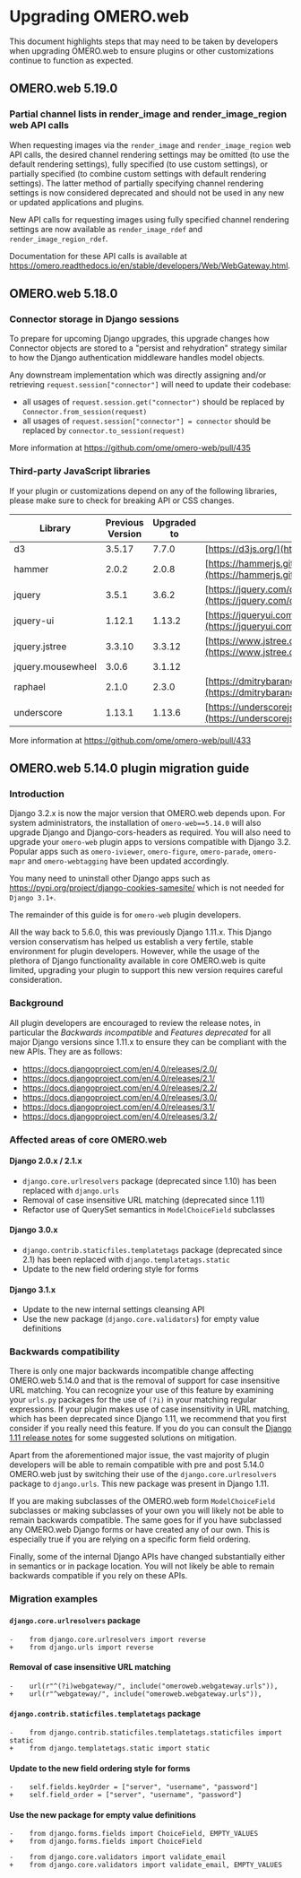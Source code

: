 # Upgrading OMERO.web

This document highlights steps that may need to be taken by developers
when upgrading OMERO.web to ensure plugins or other customizations
continue to function as expected.

## OMERO.web 5.19.0

### Partial channel lists in render_image and render_image_region web API calls

When requesting images via the `render_image` and `render_image_region` web API
calls, the desired channel rendering settings may be omitted (to use the
default rendering settings), fully specified (to use custom settings), or 
partially specified (to combine custom settings with default rendering 
settings).  The latter method of partially specifying channel rendering settings
is now considered deprecated and should not be used in any new or updated
applications and plugins.

New API calls for requesting images using fully specified channel rendering
settings are now available as `render_image_rdef` and 
`render_image_region_rdef`.

Documentation for these API calls is available at
https://omero.readthedocs.io/en/stable/developers/Web/WebGateway.html.

## OMERO.web 5.18.0

### Connector storage in Django sessions

To prepare for upcoming Django upgrades, this upgrade changes how Connector 
objects are stored to a "persist and rehydration" strategy similar to how the 
Django authentication middleware handles model objects. 

Any downstream implementation which was directly assigning and/or retrieving 
`request.session["connector"]` will need to update their codebase:

- all usages of `request.session.get("connector")` should be replaced 
  by `Connector.from_session(request)`
- all usages of `request.session["connector"] = connector` should be 
  replaced by `connector.to_session(request)`

More information at https://github.com/ome/omero-web/pull/435

### Third-party JavaScript libraries

If your plugin or customizations depend on any of the following libraries, please
make sure to check for breaking API or CSS changes.

| Library           | Previous Version | Upgraded to | Link                                                                                                                           |
|-------------------|------------------|-------------|--------------------------------------------------------------------------------------------------------------------------------|
| d3                | 3.5.17           | 7.7.0       | [https://d3js.org/](https://d3js.org/)                                                                                         |
| hammer            | 2.0.2            | 2.0.8       | [https://hammerjs.github.io/](https://hammerjs.github.io/)                                                                     |
| jquery            | 3.5.1            | 3.6.2       | [https://jquery.com/download/](https://jquery.com/download/)                                                                   |
| jquery-ui         | 1.12.1           | 1.13.2      | [https://jqueryui.com/download/](https://jqueryui.com/download/)                                                               |
| jquery.jstree     | 3.3.10           | 3.3.12      | [https://www.jstree.com/](https://www.jstree.com/)                                                                             |
| jquery.mousewheel | 3.0.6            | 3.1.12      |                                                                                                                                |
| raphael           | 2.1.0            | 2.3.0       | [https://dmitrybaranovskiy.github.io/raphael/](https://dmitrybaranovskiy.github.io/raphael/)                                   |
| underscore        | 1.13.1           | 1.13.6      | [https://underscorejs.org/](https://underscorejs.org/)                                                                         |

More information at https://github.com/ome/omero-web/pull/433

## OMERO.web 5.14.0 plugin migration guide

### Introduction

Django 3.2.x is now the major version that OMERO.web depends upon. For system administrators, the installation of `omero-web==5.14.0` will also upgrade Django and Django-cors-headers as required.
You will also need to upgrade your `omero-web` plugin apps to versions compatible with Django 3.2.
Popular apps such as `omero-iviewer`, `omero-figure`, `omero-parade`, `omero-mapr`
and `omero-webtagging` have been updated accordingly.

You many need to uninstall other Django apps such as https://pypi.org/project/django-cookies-samesite/ which is not needed for `Django 3.1+`.

The remainder of this guide is for `omero-web` plugin developers.

All the way back to 5.6.0, this was previously Django 1.11.x. This Django version conservatism has helped us establish a very fertile, stable environment for plugin developers. However, while the usage of the plethora of Django functionality available in core OMERO.web is quite limited, upgrading your plugin to support this new version requires careful consideration.

### Background

All plugin developers are encouraged to review the release notes, in particular the *Backwards incompatible* and *Features deprecated* for all major Django versions since 1.11.x to ensure they can be compliant with the new APIs. They are as follows:

* https://docs.djangoproject.com/en/4.0/releases/2.0/
* https://docs.djangoproject.com/en/4.0/releases/2.1/
* https://docs.djangoproject.com/en/4.0/releases/2.2/
* https://docs.djangoproject.com/en/4.0/releases/3.0/
* https://docs.djangoproject.com/en/4.0/releases/3.1/
* https://docs.djangoproject.com/en/4.0/releases/3.2/

### Affected areas of core OMERO.web

#### Django 2.0.x / 2.1.x

* `django.core.urlresolvers` package (deprecated since 1.10) has been replaced with `django.urls`
* Removal of case insensitive URL matching (deprecated since 1.11)
* Refactor use of QuerySet semantics in `ModelChoiceField` subclasses

#### Django 3.0.x

* `django.contrib.staticfiles.templatetags` package (deprecated since 2.1) has been replaced with `django.templatetags.static`
* Update to the new field ordering style for forms

#### Django 3.1.x

* Update to the new internal settings cleansing API
* Use the new package (`django.core.validators`) for empty value definitions

### Backwards compatibility

There is only one major backwards incompatible change affecting OMERO.web 5.14.0 and that is the removal of support for case insensitive URL matching. You can recognize your use of this feature by examining your `urls.py` packages for the use of `(?i)` in your matching regular expressions. If your plugin makes use of case insensitivity in URL matching, which has been deprecated since Django 1.11, we recommend that you first consider if you really need this feature. If you do you can consult the [Django 1.11 release notes](https://docs.djangoproject.com/en/4.0/releases/1.11/) for some suggested solutions on mitigation.

Apart from the aforementioned major issue, the vast majority of plugin developers will be able to remain compatible with pre and post 5.14.0 OMERO.web just by switching their use of the `django.core.urlresolvers` package to `django.urls`. This new package was present in Django 1.11.

If you are making subclasses of the OMERO.web form `ModelChoiceField` subclasses or making subclasses of your own you will likely not be able to remain backwards compatible. The same goes for if you have subclassed any OMERO.web Django forms or have created any of our own. This is especially true if you are relying on a specific form field ordering.

Finally, some of the internal Django APIs have changed substantially either in semantics or in package location. You will not likely be able to remain backwards compatible if you rely on these APIs.

### Migration examples

#### `django.core.urlresolvers` package

```
-    from django.core.urlresolvers import reverse
+    from django.urls import reverse
```

#### Removal of case insensitive URL matching

```
-    url(r"^(?i)webgateway/", include("omeroweb.webgateway.urls")),
+    url(r"^webgateway/", include("omeroweb.webgateway.urls")),
```

#### `django.contrib.staticfiles.templatetags` package

```
-    from django.contrib.staticfiles.templatetags.staticfiles import static
+    from django.templatetags.static import static
```

#### Update to the new field ordering style for forms

```
-    self.fields.keyOrder = ["server", "username", "password"]
+    self.field_order = ["server", "username", "password"]
```

#### Use the new package for empty value definitions

```
-    from django.forms.fields import ChoiceField, EMPTY_VALUES
+    from django.forms.fields import ChoiceField

-    from django.core.validators import validate_email
+    from django.core.validators import validate_email, EMPTY_VALUES
```
